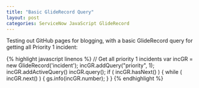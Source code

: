 ```yaml
---
title: "Basic GlideRecord Query"
layout: post
categories: ServiceNow JavaScript GlideRecord
---
```


Testing out GitHub pages for blogging, with a basic GlideRecord query for getting all Priority 1 incident:

{% highlight javascript linenos %}
// Get all priority 1 incidents
var incGR = new GlideRecord('incident');
incGR.addQuery("priority", 1);
incGR.addActiveQuery()
incGR.query();
if ( incGR.hasNext() ) {
  while ( incGR.next() ) {
    gs.info(incGR.number);
  }
}
{% endhighlight %}

